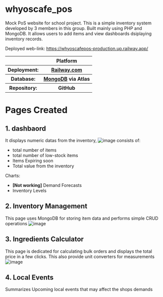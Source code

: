 # whyoscafe_pos
Mock PoS website for school project.
This is a simple inventory system developed by
3 members in this group. Built mainly using PHP and MongoDB.
It allows users to add items and view dashboards dsiplaying inventory records.

Deployed web-link:
https://whyoscafepos-production.up.railway.app/

<table>
  <tr>
    <th>
    </th>
    <th>
    Platform
    </th>
  </tr>
  <tr>
    <th>
    Deployment: 
    </th>
    <th>
    <a href="https://railway.com/">Railway.com</a>
    </th>
    
  </tr>
  <tr>
    <th>
    Database: 
    </th>
    <th>
    <a href="https://www.mongodb.com" >MongoDB</a> via Atlas
    </th>
  </tr>
  <tr>
    <th>
    Repository: 
    </th>
    <th>
    GitHub
    </th>
  </tr>
</table>
 



# Pages Created
## 1. dashbaord
It displays numeric datas from the inventory,
![image](https://github.com/user-attachments/assets/c5c56112-8277-4834-8acc-76bc1d42ee25)
consists of: 
- total number of items
- total number of low-stock items
- Items Expiring soon
- Total value from the inventory

Charts:
- <b>[Not working]</b> Demand Forecasts
- Inventory Levels



## 2. Inventory Management
This page uses MongoDB for storing item data and performs simple CRUD operations
![image](https://github.com/user-attachments/assets/c003762a-2f56-4612-8366-148756abddfc)


## 3. Ingredients Calculator
This page is dedicated for calculating bulk orders and displays the total price in a few clicks. This also provide unit converters for measurements
![image](https://github.com/user-attachments/assets/7e6848c6-b826-4944-b543-50451c2fe773)


## 4. Local Events
Summarizes Upcoming local events that may affect the shops demands
